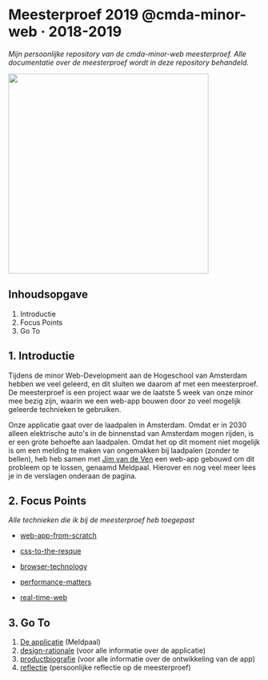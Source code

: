 # Meesterproef 2019 @cmda-minor-web · 2018-2019
_Mijn persoonlijke repository van de cmda-minor-web meesterproef. Alle documentatie over de meesterproef wordt in deze repository behandeld._

<img src="https://i.ibb.co/Lzv6CW9/image.png" height="400px">

## Inhoudsopgave
1. Introductie
2. Focus Points
3. Go To
   
## 1. Introductie
Tijdens de minor Web-Development aan de Hogeschool van Amsterdam hebben we veel geleerd, en dit sluiten we daarom af met een meesterproef. De meesterproef is een project waar we de laatste 5 week van onze minor mee bezig zijn, waarin we een web-app bouwen door zo veel mogelijk geleerde technieken te gebruiken. 

Onze applicatie gaat over de laadpalen in Amsterdam. Omdat er in 2030 alleen elektrische auto's in de binnenstad van Amsterdam mogen rijden, is er een grote behoefte aan laadpalen. Omdat het op dit moment niet mogelijk is om een melding te maken van ongemakken bij laadpalen (zonder te bellen), heb heb samen met [Jim van de Ven](https://github.com/jimvandeven) een web-app gebouwd om dit probleem op te lossen, genaamd Meldpaal. Hierover en nog veel meer lees je in de verslagen onderaan de pagina.

## 2. Focus Points
_Alle technieken die ik bij de meesterproef heb toegepast_

- [web-app-from-scratch](https://github.com/roobinh/web-app-from-scratch-18-19)

- [css-to-the-resque](https://github.com/roobinh/css-to-the-rescue-1819)

- [browser-technology](https://github.com/roobinh/browser-technologies-1819)

- [performance-matters](https://github.com/roobinh/performance-matters-1819)

- [real-time-web](https://github.com/roobinh/real-time-web-1819)

## 3. Go To
1. [De applicatie](https://github.com/roobinh/meesterproef-laadpaal) (Meldpaal)
1. [design-rationale](https://laadpaal.gitbook.io/de-meldpaal-design-rationale/) (voor alle informatie over de applicatie)
2. [productbiografie](https://github.com/roobinh/meesterproef-1819/blob/master/product-biografie/product-biografie.md) (voor alle informatie over de ontwikkeling van de app)
3. [reflectie](https://github.com/roobinh/meesterproef-1819/blob/master/reflectie/reflectie.md) (persoonlijke reflectie op de meesterproef)